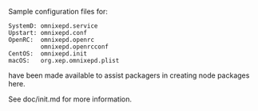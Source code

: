 Sample configuration files for:
```
SystemD: omnixepd.service
Upstart: omnixepd.conf
OpenRC:  omnixepd.openrc
         omnixepd.openrcconf
CentOS:  omnixepd.init
macOS:   org.xep.omnixepd.plist
```
have been made available to assist packagers in creating node packages here.

See doc/init.md for more information.
